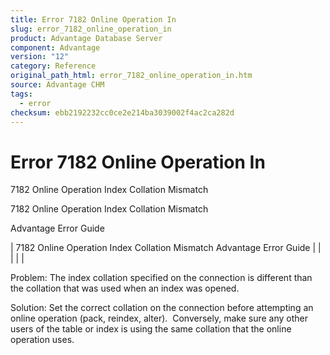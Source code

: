 ```yaml
---
title: Error 7182 Online Operation In
slug: error_7182_online_operation_in
product: Advantage Database Server
component: Advantage
version: "12"
category: Reference
original_path_html: error_7182_online_operation_in.htm
source: Advantage CHM
tags:
  - error
checksum: ebb2192232cc0ce2e214ba3039002f4ac2ca282d
---
```


# Error 7182 Online Operation In

7182 Online Operation Index Collation Mismatch

7182 Online Operation Index Collation Mismatch

Advantage Error Guide

| 7182 Online Operation Index Collation Mismatch  Advantage Error Guide |  |  |  |  |

Problem: The index collation specified on the connection is different than the collation that was used when an index was opened.

Solution: Set the correct collation on the connection before attempting an online operation (pack, reindex, alter).  Conversely, make sure any other users of the table or index is using the same collation that the online operation uses.
